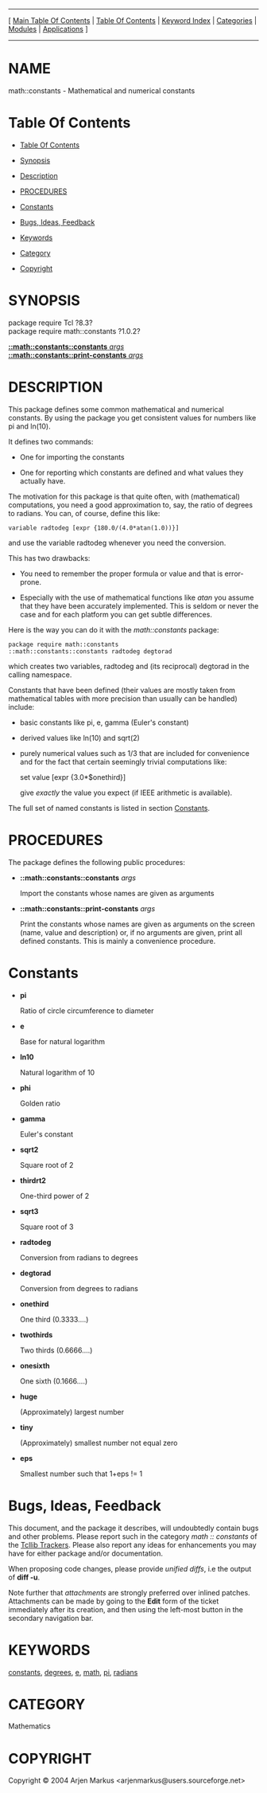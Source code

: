 
[//000000001]: # (math::constants \- Tcl Math Library)
[//000000002]: # (Generated from file 'constants\.man' by tcllib/doctools with format 'markdown')
[//000000003]: # (Copyright &copy; 2004 Arjen Markus <arjenmarkus@users\.sourceforge\.net>)
[//000000004]: # (math::constants\(n\) 1\.0\.2 tcllib "Tcl Math Library")

<hr> [ <a href="../../../../toc.md">Main Table Of Contents</a> &#124; <a
href="../../../toc.md">Table Of Contents</a> &#124; <a
href="../../../../index.md">Keyword Index</a> &#124; <a
href="../../../../toc0.md">Categories</a> &#124; <a
href="../../../../toc1.md">Modules</a> &#124; <a
href="../../../../toc2.md">Applications</a> ] <hr>

# NAME

math::constants \- Mathematical and numerical constants

# <a name='toc'></a>Table Of Contents

  - [Table Of Contents](#toc)

  - [Synopsis](#synopsis)

  - [Description](#section1)

  - [PROCEDURES](#section2)

  - [Constants](#section3)

  - [Bugs, Ideas, Feedback](#section4)

  - [Keywords](#keywords)

  - [Category](#category)

  - [Copyright](#copyright)

# <a name='synopsis'></a>SYNOPSIS

package require Tcl ?8\.3?  
package require math::constants ?1\.0\.2?  

[__::math::constants::constants__ *args*](#1)  
[__::math::constants::print\-constants__ *args*](#2)  

# <a name='description'></a>DESCRIPTION

This package defines some common mathematical and numerical constants\. By using
the package you get consistent values for numbers like pi and ln\(10\)\.

It defines two commands:

  - One for importing the constants

  - One for reporting which constants are defined and what values they actually
    have\.

The motivation for this package is that quite often, with \(mathematical\)
computations, you need a good approximation to, say, the ratio of degrees to
radians\. You can, of course, define this like:

    variable radtodeg [expr {180.0/(4.0*atan(1.0))}]

and use the variable radtodeg whenever you need the conversion\.

This has two drawbacks:

  - You need to remember the proper formula or value and that is error\-prone\.

  - Especially with the use of mathematical functions like *atan* you assume
    that they have been accurately implemented\. This is seldom or never the case
    and for each platform you can get subtle differences\.

Here is the way you can do it with the *math::constants* package:

    package require math::constants
    ::math::constants::constants radtodeg degtorad

which creates two variables, radtodeg and \(its reciprocal\) degtorad in the
calling namespace\.

Constants that have been defined \(their values are mostly taken from
mathematical tables with more precision than usually can be handled\) include:

  - basic constants like pi, e, gamma \(Euler's constant\)

  - derived values like ln\(10\) and sqrt\(2\)

  - purely numerical values such as 1/3 that are included for convenience and
    for the fact that certain seemingly trivial computations like:

    set value [expr {3.0*$onethird}]

    give *exactly* the value you expect \(if IEEE arithmetic is available\)\.

The full set of named constants is listed in section
[Constants](#section3)\.

# <a name='section2'></a>PROCEDURES

The package defines the following public procedures:

  - <a name='1'></a>__::math::constants::constants__ *args*

    Import the constants whose names are given as arguments

  - <a name='2'></a>__::math::constants::print\-constants__ *args*

    Print the constants whose names are given as arguments on the screen \(name,
    value and description\) or, if no arguments are given, print all defined
    constants\. This is mainly a convenience procedure\.

# <a name='section3'></a>Constants

  - __pi__

    Ratio of circle circumference to diameter

  - __e__

    Base for natural logarithm

  - __ln10__

    Natural logarithm of 10

  - __phi__

    Golden ratio

  - __gamma__

    Euler's constant

  - __sqrt2__

    Square root of 2

  - __thirdrt2__

    One\-third power of 2

  - __sqrt3__

    Square root of 3

  - __radtodeg__

    Conversion from radians to degrees

  - __degtorad__

    Conversion from degrees to radians

  - __onethird__

    One third \(0\.3333\.\.\.\.\)

  - __twothirds__

    Two thirds \(0\.6666\.\.\.\.\)

  - __onesixth__

    One sixth \(0\.1666\.\.\.\.\)

  - __huge__

    \(Approximately\) largest number

  - __tiny__

    \(Approximately\) smallest number not equal zero

  - __eps__

    Smallest number such that 1\+eps \!= 1

# <a name='section4'></a>Bugs, Ideas, Feedback

This document, and the package it describes, will undoubtedly contain bugs and
other problems\. Please report such in the category *math :: constants* of the
[Tcllib Trackers](http://core\.tcl\.tk/tcllib/reportlist)\. Please also report
any ideas for enhancements you may have for either package and/or documentation\.

When proposing code changes, please provide *unified diffs*, i\.e the output of
__diff \-u__\.

Note further that *attachments* are strongly preferred over inlined patches\.
Attachments can be made by going to the __Edit__ form of the ticket
immediately after its creation, and then using the left\-most button in the
secondary navigation bar\.

# <a name='keywords'></a>KEYWORDS

[constants](\.\./\.\./\.\./\.\./index\.md\#constants),
[degrees](\.\./\.\./\.\./\.\./index\.md\#degrees), [e](\.\./\.\./\.\./\.\./index\.md\#e),
[math](\.\./\.\./\.\./\.\./index\.md\#math), [pi](\.\./\.\./\.\./\.\./index\.md\#pi),
[radians](\.\./\.\./\.\./\.\./index\.md\#radians)

# <a name='category'></a>CATEGORY

Mathematics

# <a name='copyright'></a>COPYRIGHT

Copyright &copy; 2004 Arjen Markus <arjenmarkus@users\.sourceforge\.net>
